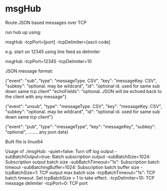 msgHub
======

Route JSON based messages over TCP

run hub up using:

msgHub -tcpPort=[port] -tcpDelimiter=[ascii code]

e.g. start on 12345 using line feed as delimiter

msgHub -tcpPort=12345 -tcpDelimiter=10

JSON message format:

{"event": "sub",	"type": "messageType. CSV",	"key": "messageKey. CSV",		"subkey": "optional. may be wildcard",   "id": "optional id. used for same sub down same tcp client" "echoFields": "optional. JSON will be echoed back to the client with any message"}

{"event": "unsub",	"type": "messageType. CSV",	"key": "messageKey. CSV",		"subkey": "optional. may be wildcard",   "id": "optional id. used for same sub down same tcp client"}

{"event": "pub",	"type": "messageType",	"key": "messageKey",		"subkey": "optional",   ........ any json data}

Built file is linux64

Usage of ./msgHub:
  -quiet=false:             Turn off log output
  -subBatchOutput=true:     Batch subscription output
  -subBatchSize=1024:       Subscription output batch size
  -subBatchTimeout="1s":    Subscription batch timeout
  -subBatchingBuffer=1024:  Subscription batch buffer size
  -tcpBatchSize=1:          TCP output max batch size
  -tcpBatchTimeout="1s":    TCP batch timeout. Set tcpBatchSize > 1 to take effect.
  -tcpDelimiter=10:         TCP message delimiter
  -tcpPort=0:               TCP port


